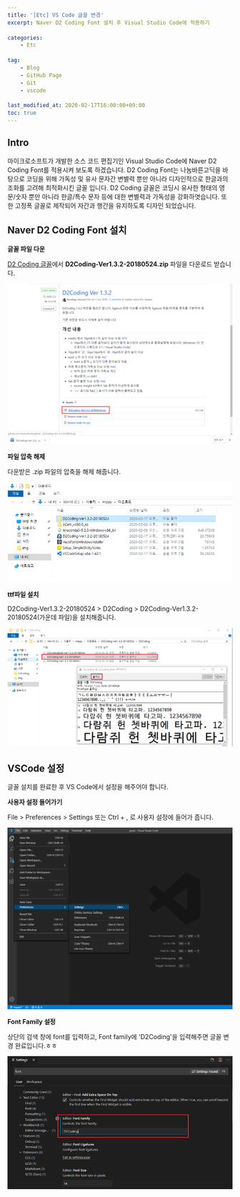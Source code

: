 ```yaml
---
title: '[Etc] VS Code 글꼴 변경'
excerpt: Naver D2 Coding Font 설치 후 Visual Studio Code에 적용하기 

categories:
    - Etc

tag:
    - Blog
    - GitHub Page
    - Git
    - vscode

last_modified_at: 2020-02-17T16:00:00+09:00
toc: true
---
```


## Intro
마이크로소프트가 개발한 소스 코드 편집기인 Visual Studio Code에 Naver D2 Coding Font를 적용시켜 보도록 하겠습니다. 
D2 Coding Font는 나눔바른고딕을 바탕으로 코딩을 위해 가독성 및 유사 문자간 변별력 뿐만 아니라 디자인적으로 한글과의 조화를 고려해 최적화시킨 글꼴 입니다.
D2 Coding 글꼴은 코딩시 유사한 형태의 영문/숫자 뿐만 아니라 한글/특수 문자 등에 대한 변별력과 가독성을 강화하엿습니다. 또한 고정폭 글꼴로 제작되어 자간과 행간을 유지하도록 디자인 되었습니다.


## Naver D2 Coding Font 설치

__글꼴 파일 다운__

[D2 Coding 글꼴](https://github.com/naver/d2codingfont/releases/tag/VER1.3.2)에서  __D2Coding-Ver1.3.2-20180524.zip__ 파일을 다운로드 받습니다.

![2.17-6](/assets/img/blog/2.17-6.png)

__파일 압축 해제__

다운받은 .zip 파일의 압축을 해제 해줍니다.

![2.17-3](/assets/img/blog/2.17-3.png)

__ttf파일 설치__

D2Coding-Ver1.3.2-20180524 > D2Coding > D2Coding-Ver1.3.2-20180524(가운데 파일)을 설치해줍니다.

![2.17-4](/assets/img/blog/2.17-4.png)


## VSCode 설정

글꼴 설치를 완료한 후 VS Code에서 설정을 해주어야 합니다. 

__사용자 설정 들어가기__

File > Preferences > Settings 또는 Ctrl + , 로 사용자 설정에 들어가 줍니다.

![2.17-1](/assets/img/blog/2.17-1.png)

__Font Family 설정__

상단의 검색 창에 font를 입력하고, Font family에 'D2Coding'을 입력해주면 글꼴 변경 완료입니다.ㅎㅎ

![2.17-5](/assets/img/blog/2.17-5.png)
